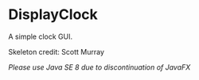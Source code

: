 # DisplayClock
A simple clock GUI.

Skeleton credit: Scott Murray

*Please use Java SE 8 due to discontinuation of JavaFX*
